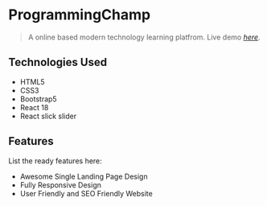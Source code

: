 # ProgrammingChamp

> A online based modern technology learning platfrom.
> Live demo [_here_](https://programmingchamp.netlify.app/).

## Technologies Used

- HTML5
- CSS3
- Bootstrap5
- React 18
- React slick slider

## Features

List the ready features here:

- Awesome Single Landing Page Design
- Fully Responsive Design
- User Friendly and SEO Friendly Website
